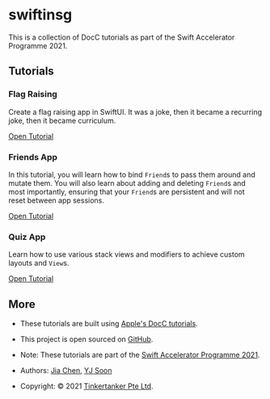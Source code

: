 # swiftinsg
This is a collection of DocC tutorials as part of the Swift Accelerator Programme 2021.

## Tutorials

### Flag Raising

Create a flag raising app in SwiftUI. It was a joke, then it became a recurring joke, then it became curriculum.

[Open Tutorial](../../tutorials/flag-raising)

### Friends App

In this tutorial, you will learn how to bind `Friend`s to pass them around and mutate them. You will also learn about adding and deleting `Friend`s and most importantly, ensuring that your `Friend`s are persistent and will not reset between app sessions.

[Open Tutorial](../../tutorials/friends)

### Quiz App
Learn how to use various stack views and modifiers to achieve custom layouts and `View`s.

[Open Tutorial](../../tutorials/quiz-app)

## More
- These tutorials are built using [Apple's DocC tutorials](https://developer.apple.com/documentation/docc/tutorial-syntax).
- This project is open sourced on [GitHub](https://github.com/tinkercademy/Swift-Tutorials).

- Note: These tutorials are part of the [Swift Accelerator Programme 2021](https://swiftinsg.org).
- Authors: [Jia Chen](https://github.com/jiachenyee), [YJ Soon](https://github.com/yjsoon)
- Copyright: © 2021 [Tinkertanker Pte Ltd](https://tinkertanker.com).
